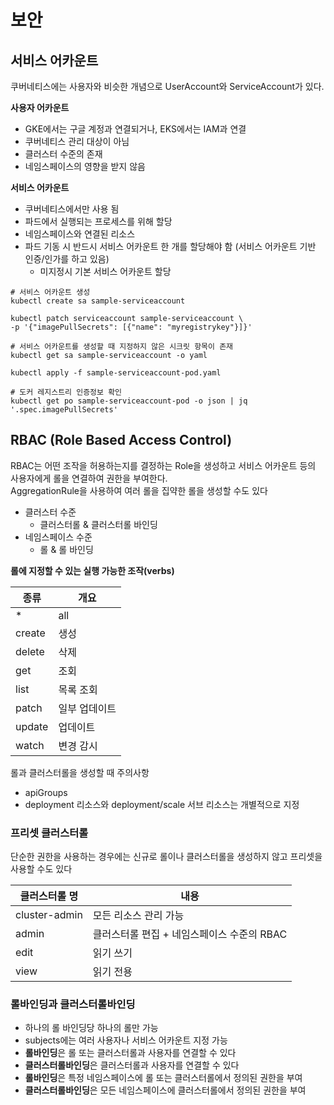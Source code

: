 # 보안

## 서비스 어카운트

쿠버네티스에는 사용자와 비슷한 개념으로 UserAccount와 ServiceAccount가 있다.

**사용자 어카운트**
- GKE에서는 구글 계정과 연결되거나, EKS에서는 IAM과 연결
- 쿠버네티스 관리 대상이 아님
- 클러스터 수준의 존재 
- 네임스페이스의 영향을 받지 않음

**서비스 어카운트**
- 쿠버네티스에서만 사용 됨
- 파드에서 실행되는 프로세스를 위해 할당
- 네임스페이스와 연결된 리소스
- 파드 기동 시 반드시 서비스 어카운트 한 개를 할당해야 함 (서비스 어카운트 기반 인증/인가를 하고 있음)
  - 미지정시 기본 서비스 어카운트 할당

```shell
# 서비스 어카운트 생성
kubectl create sa sample-serviceaccount

kubectl patch serviceaccount sample-serviceaccount \
-p '{"imagePullSecrets": [{"name": "myregistrykey"}]}'

# 서비스 어카운트를 생성할 때 지정하지 않은 시크릿 항목이 존재
kubectl get sa sample-serviceaccount -o yaml

kubectl apply -f sample-serviceaccount-pod.yaml

# 도커 레지스트리 인증정보 확인 
kubectl get po sample-serviceaccount-pod -o json | jq '.spec.imagePullSecrets' 
```

## RBAC (Role Based Access Control)
RBAC는 어떤 조작을 허용하는지를 결정하는 Role을 생성하고 서비스 어카운트 등의 사용자에게 롤을 연결하여 권한을 부여한다.  
AggregationRule을 사용하여 여러 롤을 집약한 롤을 생성할 수도 있다

- 클러스터 수준
  - 클러스터롤 & 클러스터롤 바인딩
- 네임스페이스 수준
  - 롤 & 롤 바인딩

**롤에 지정할 수 있는 실행 가능한 조작(verbs)**  

| 종류     | 개요      |
|--------|---------|
| *      | all     |
| create | 생성      |
| delete | 삭제      |
| get    | 조회      |
| list   | 목록 조회   |
| patch  | 일부 업데이트 |
| update | 업데이트    |
| watch  | 변경 감시   |

롤과 클러스터롤을 생성할 때 주의사항
- apiGroups
- deployment 리소스와 deployment/scale 서브 리소스는 개별적으로 지정

### 프리셋 클러스터롤

단순한 권한을 사용하는 경우에는 신규로 롤이나 클러스터롤을 생성하지 않고 프리셋을 사용할 수도 있다

| 클러스터롤 명      | 내용                         |
|---------------|----------------------------|
| cluster-admin | 모든 리소스 관리 가능               |
| admin         | 클러스터롤 편집 + 네임스페이스 수준의 RBAC |
| edit          | 읽기 쓰기                      |
| view          | 읽기 전용                      |

### 롤바인딩과 클러스터롤바인딩

- 하나의 롤 바인딩당 하나의 롤만 가능
- subjects에는 여러 사용자나 서비스 어카운트 지정 가능
- **롤바인딩**은 롤 또는 클러스터롤과 사용자를 연결할 수 있다
- **클러스터롤바인딩**은 클러스터롤과 사용자를 연결할 수 있다
- **롤바인딩**은 특정 네임스페이스에 롤 또는 클러스터롤에서 정의된 권한을 부여
- **클러스터롤바인딩**은 모든 네임스페이스에 클러스터롤에서 정의된 권한을 부여

